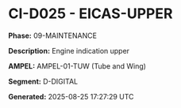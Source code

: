 # CI-D025 - EICAS-UPPER

**Phase:** 09-MAINTENANCE

**Description:** Engine indication upper

**AMPEL:** AMPEL-01-TUW (Tube and Wing)

**Segment:** D-DIGITAL

**Generated:** 2025-08-25 17:27:29 UTC
